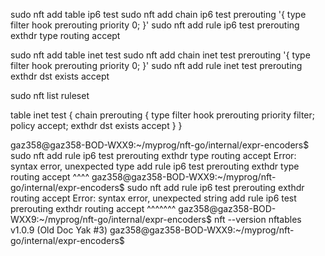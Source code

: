 sudo nft add table ip6 test
sudo nft add chain ip6 test prerouting '{ type filter hook prerouting priority 0; }'
sudo nft add rule ip6 test prerouting exthdr type routing accept





sudo nft add table inet test
sudo nft add chain inet test prerouting '{ type filter hook prerouting priority 0; }'
sudo nft add rule inet test prerouting exthdr dst exists accept


sudo nft list ruleset

table inet test {
        chain prerouting {
                type filter hook prerouting priority filter; policy accept;
                exthdr dst exists accept
        }
}


gaz358@gaz358-BOD-WXX9:~/myprog/nft-go/internal/expr-encoders$ sudo nft add rule ip6 test prerouting exthdr type routing accept
Error: syntax error, unexpected type
add rule ip6 test prerouting exthdr type routing accept
                                    ^^^^
gaz358@gaz358-BOD-WXX9:~/myprog/nft-go/internal/expr-encoders$ sudo nft add rule ip6 test prerouting exthdr  
routing accept
Error: syntax error, unexpected string
add rule ip6 test prerouting exthdr routing accept
                                    ^^^^^^^
gaz358@gaz358-BOD-WXX9:~/myprog/nft-go/internal/expr-encoders$ nft --version
nftables v1.0.9 (Old Doc Yak #3)
gaz358@gaz358-BOD-WXX9:~/myprog/nft-go/internal/expr-encoders$ 







